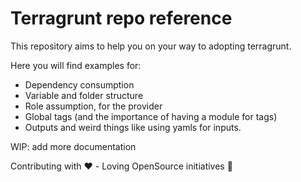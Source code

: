 # Terragrunt repo reference
This repository aims to help you on your way to adopting terragrunt.

Here you will find examples for:
 * Dependency consumption
 * Variable and folder structure
 * Role assumption, for the provider
 * Global tags (and the importance of having a module for tags)
 * Outputs and weird things like using yamls for inputs.

WIP: add more documentation 



Contributing with ❤️ - Loving OpenSource initiatives 🚀